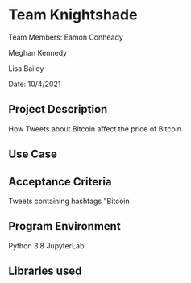 # Team Knightshade
Team Members: 
  Eamon Conheady
  
  Meghan Kennedy
  
  Lisa Bailey

Date: 10/4/2021

## Project Description
How Tweets about Bitcoin affect the price of Bitcoin.

## Use Case


## Acceptance Criteria
Tweets containing hashtags "Bitcoin

## Program Environment
Python 3.8
JupyterLab

## Libraries used
